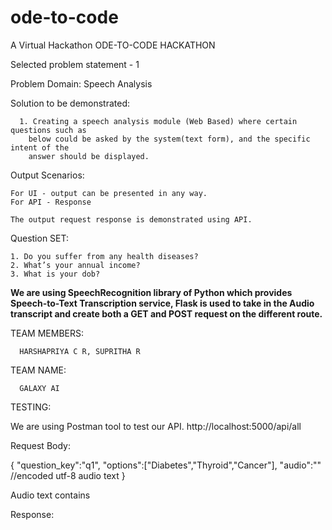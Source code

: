 # ode-to-code
A Virtual Hackathon ODE-TO-CODE HACKATHON

Selected problem statement - 1

Problem Domain: Speech Analysis

Solution to be demonstrated:

      1. Creating a speech analysis module (Web Based) where certain questions such as
        below could be asked by the system(text form), and the specific intent of the
        answer should be displayed.

Output Scenarios:

    For UI - output can be presented in any way.
    For API - Response 

    The output request response is demonstrated using API.

Question SET:

    1. Do you suffer from any health diseases?
    2. What’s your annual income?
    3. What is your dob?
 
 
**We are using SpeechRecognition library of Python which provides Speech-to-Text Transcription service, Flask is used to take in the Audio transcript and create both a GET and POST request on the different route.**

TEAM MEMBERS:

      HARSHAPRIYA C R, SUPRITHA R

TEAM NAME:

      GALAXY AI
      
TESTING:

We are using Postman tool to test our API.
http://localhost:5000/api/all

Request Body:

{
    "question_key":"q1",
    "options":["Diabetes","Thyroid","Cancer"],
    "audio":"" //encoded utf-8 audio text
}

Audio text contains 

Response:


